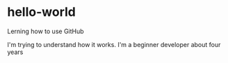 # hello-world
Lerning how to use GitHub

I'm trying to understand how it works. I'm a beginner developer about four years
